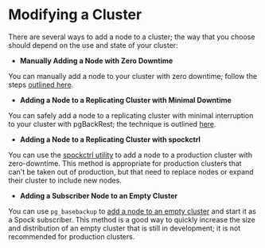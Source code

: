 
# Modifying a Cluster

There are several ways to add a node to a cluster; the way that you choose should depend on the use and state of your cluster:

* **Manually Adding a Node with Zero Downtime**

You can manually add a node to your cluster with zero downtime; follow the steps [outlined here](/docs/zodan.md).

* **Adding a Node to a Replicating Cluster with Minimal Downtime**

You can safely add a node to a replicating cluster with minimal interruption to your cluster with pgBackRest; the technique is outlined [here](/docs/add_node_pgbackrest.md).

* **Adding a Node to a Replicating Cluster with spockctrl**

You can use the [spockctrl utility](/docs/spockctrl.md) to add a node to a production cluster with zero-downtime.  This method is appropriate for production clusters that can't be taken out of production, but that need to replace nodes or expand their cluster to include new nodes.

* **Adding a Subscriber Node to an Empty Cluster**

You can use `pg_basebackup` to [add a node to an empty cluster](/docs/creating_subscriber_nodes.md) and start it as a Spock subscriber. This method is a good way to quickly increase the size and distribution of an empty cluster that is still in development; it is not recommended for production clusters. 
